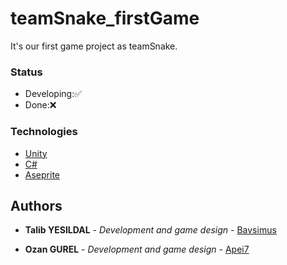 # teamSnake_firstGame

It's our first game project as teamSnake.

### Status
- Developing:✅
- Done:❌

### Technologies
 
- [Unity](https://unity.com/)
- [C#](https://learn.microsoft.com/en-us/dotnet/csharp/)
- [Aseprite](https://www.aseprite.org/)

## Authors

  - **Talib YESILDAL** - *Development and game design* -
    [Bavsimus](https://github.com/Bavsimus)

  - **Ozan GUREL** - *Development and game design* -
    [Apei7](https://github.com/Apei7)
